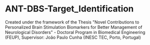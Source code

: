 # ANT-DBS-Target_Identification
Created under the framework of the Thesis "Novel Contributions to Personalized Brain Stimulation Biomarkers for Better Management of Neurological Disorders" - Doctoral Program in Biomedical Engineering (FEUP), Supervisor: João Paulo Cunha (INESC TEC, Porto, Portugal)
